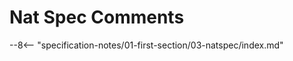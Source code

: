 # Nat Spec Comments

<!-- markdownlint-disable no-inline-html -->
<!-- markdownlint-disable no-space-in-emphasis -->
<!-- cSpell:disable -->

--8<-- "specification-notes/01-first-section/03-natspec/index.md"
